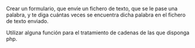 Crear un formulario, que envíe un fichero de texto, que se le pase una palabra, y te diga cuántas veces se encuentra dicha palabra en el fichero de texto enviado.

Utilizar alguna función para el tratamiento de cadenas de las que disponga php.